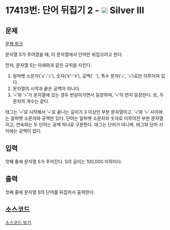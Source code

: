 # 17413번: 단어 뒤집기 2 - <img src="https://static.solved.ac/tier_small/8.svg" style="height:20px" /> Silver III

<!-- performance -->

<!-- 문제 제출 후 깃허브에 푸시를 했을 때 제출한 코드의 성능이 입력될 공간입니다.-->

<!-- end -->

## 문제

[문제 링크](https://boj.kr/17413)

<p>문자열 S가 주어졌을 때, 이 문자열에서 단어만&nbsp;뒤집으려고 한다.</p>

<p>먼저, 문자열 S는 아래와과 같은 규칙을 지킨다.</p>

<ol>
<li>알파벳 소문자('<code>a</code>'-'<code>z</code>'), 숫자('<code>0</code>'-'<code>9</code>'), 공백('<code> </code>'), 특수 문자('<code>&lt;</code>', '<code>&gt;</code>')로만 이루어져 있다.</li>
<li>문자열의 시작과 끝은 공백이 아니다.</li>
<li>'<code>&lt;</code>'와 '<code>&gt;</code>'가 문자열에 있는 경우 번갈아가면서 등장하며, '<code>&lt;</code>'이 먼저 등장한다. 또, 두 문자의 개수는 같다.</li>
</ol>

<p>태그는 '<code>&lt;</code>'로 시작해서 '<code>&gt;</code>'로 끝나는 길이가 3 이상인 부분 문자열이고, '<code>&lt;</code>'와 '<code>&gt;</code>'&nbsp;사이에는 알파벳 소문자와 공백만&nbsp;있다. 단어는 알파벳 소문자와&nbsp;숫자로 이루어진&nbsp;부분 문자열이고, 연속하는 두 단어는 공백 하나로 구분한다. 태그는 단어가 아니며, 태그와 단어 사이에는 공백이 없다.</p>

## 입력

<p>첫째 줄에 문자열 S가 주어진다. S의 길이는 100,000 이하이다.</p>

## 출력

<p>첫째 줄에 문자열 S의 단어를&nbsp;뒤집어서 출력한다.</p>

## 소스코드

[소스코드 보기](Main.java)